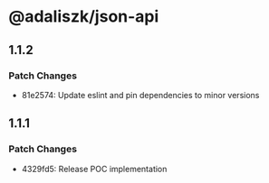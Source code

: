 # @adaliszk/json-api

## 1.1.2

### Patch Changes

- 81e2574: Update eslint and pin dependencies to minor versions

## 1.1.1

### Patch Changes

- 4329fd5: Release POC implementation
